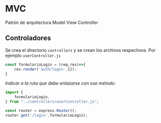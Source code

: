 # MVC

Patrón de arquitectura Model View Controller

## Controladores

Se crea el directorio `controllers` y se crean los archivos respectivos. Por ejemplo `userController.js`

```js title="userController.js"
const formularioLogin = (req,res)=>{
    res.render('auth/login',{});
}
```

*Indicar a la ruta que debe enlazarse con ese método:*

```js
import { 
    formularioLogin,
} from "../controllers/userController.js";

const router = express.Router();
router.get('/login',formularioLogin);
```

